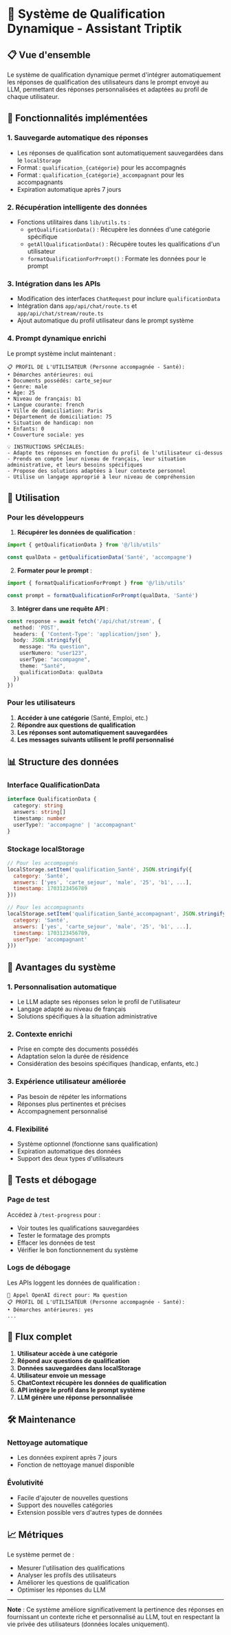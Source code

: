 # 🎯 Système de Qualification Dynamique - Assistant Triptik

## 📋 Vue d'ensemble

Le système de qualification dynamique permet d'intégrer automatiquement les réponses de qualification des utilisateurs dans le prompt envoyé au LLM, permettant des réponses personnalisées et adaptées au profil de chaque utilisateur.

## 🔧 Fonctionnalités implémentées

### 1. **Sauvegarde automatique des réponses**
- Les réponses de qualification sont automatiquement sauvegardées dans le `localStorage`
- Format : `qualification_{catégorie}` pour les accompagnés
- Format : `qualification_{catégorie}_accompagnant` pour les accompagnants
- Expiration automatique après 7 jours

### 2. **Récupération intelligente des données**
- Fonctions utilitaires dans `lib/utils.ts` :
  - `getQualificationData()` : Récupère les données d'une catégorie spécifique
  - `getAllQualificationData()` : Récupère toutes les qualifications d'un utilisateur
  - `formatQualificationForPrompt()` : Formate les données pour le prompt

### 3. **Intégration dans les APIs**
- Modification des interfaces `ChatRequest` pour inclure `qualificationData`
- Intégration dans `app/api/chat/route.ts` et `app/api/chat/stream/route.ts`
- Ajout automatique du profil utilisateur dans le prompt système

### 4. **Prompt dynamique enrichi**
Le prompt système inclut maintenant :

```
📋 PROFIL DE L'UTILISATEUR (Personne accompagnée - Santé):
• Démarches antérieures: oui
• Documents possédés: carte_sejour
• Genre: male
• Âge: 25
• Niveau de français: b1
• Langue courante: french
• Ville de domiciliation: Paris
• Département de domiciliation: 75
• Situation de handicap: non
• Enfants: 0
• Couverture sociale: yes

💡 INSTRUCTIONS SPÉCIALES:
- Adapte tes réponses en fonction du profil de l'utilisateur ci-dessus
- Prends en compte leur niveau de français, leur situation administrative, et leurs besoins spécifiques
- Propose des solutions adaptées à leur contexte personnel
- Utilise un langage approprié à leur niveau de compréhension
```

## 🚀 Utilisation

### Pour les développeurs

1. **Récupérer les données de qualification** :
```typescript
import { getQualificationData } from '@/lib/utils'

const qualData = getQualificationData('Santé', 'accompagne')
```

2. **Formater pour le prompt** :
```typescript
import { formatQualificationForPrompt } from '@/lib/utils'

const prompt = formatQualificationForPrompt(qualData, 'Santé')
```

3. **Intégrer dans une requête API** :
```typescript
const response = await fetch('/api/chat/stream', {
  method: 'POST',
  headers: { 'Content-Type': 'application/json' },
  body: JSON.stringify({
    message: "Ma question",
    userNumero: "user123",
    userType: "accompagne",
    theme: "Santé",
    qualificationData: qualData
  })
})
```

### Pour les utilisateurs

1. **Accéder à une catégorie** (Santé, Emploi, etc.)
2. **Répondre aux questions de qualification**
3. **Les réponses sont automatiquement sauvegardées**
4. **Les messages suivants utilisent le profil personnalisé**

## 📊 Structure des données

### Interface QualificationData
```typescript
interface QualificationData {
  category: string
  answers: string[]
  timestamp: number
  userType?: 'accompagne' | 'accompagnant'
}
```

### Stockage localStorage
```javascript
// Pour les accompagnés
localStorage.setItem('qualification_Santé', JSON.stringify({
  category: 'Santé',
  answers: ['yes', 'carte_sejour', 'male', '25', 'b1', ...],
  timestamp: 1703123456789
}))

// Pour les accompagnants
localStorage.setItem('qualification_Santé_accompagnant', JSON.stringify({
  category: 'Santé',
  answers: ['yes', 'carte_sejour', 'male', '25', 'b1', ...],
  timestamp: 1703123456789,
  userType: 'accompagnant'
}))
```

## 🎯 Avantages du système

### 1. **Personnalisation automatique**
- Le LLM adapte ses réponses selon le profil de l'utilisateur
- Langage adapté au niveau de français
- Solutions spécifiques à la situation administrative

### 2. **Contexte enrichi**
- Prise en compte des documents possédés
- Adaptation selon la durée de résidence
- Considération des besoins spécifiques (handicap, enfants, etc.)

### 3. **Expérience utilisateur améliorée**
- Pas besoin de répéter les informations
- Réponses plus pertinentes et précises
- Accompagnement personnalisé

### 4. **Flexibilité**
- Système optionnel (fonctionne sans qualification)
- Expiration automatique des données
- Support des deux types d'utilisateurs

## 🧪 Tests et débogage

### Page de test
Accédez à `/test-progress` pour :
- Voir toutes les qualifications sauvegardées
- Tester le formatage des prompts
- Effacer les données de test
- Vérifier le bon fonctionnement du système

### Logs de débogage
Les APIs loggent les données de qualification :
```
🚀 Appel OpenAI direct pour: Ma question
📋 PROFIL DE L'UTILISATEUR (Personne accompagnée - Santé):
• Démarches antérieures: yes
...
```

## 🔄 Flux complet

1. **Utilisateur accède à une catégorie**
2. **Répond aux questions de qualification**
3. **Données sauvegardées dans localStorage**
4. **Utilisateur envoie un message**
5. **ChatContext récupère les données de qualification**
6. **API intègre le profil dans le prompt système**
7. **LLM génère une réponse personnalisée**

## 🛠️ Maintenance

### Nettoyage automatique
- Les données expirent après 7 jours
- Fonction de nettoyage manuel disponible

### Évolutivité
- Facile d'ajouter de nouvelles questions
- Support des nouvelles catégories
- Extension possible vers d'autres types de données

## 📈 Métriques

Le système permet de :
- Mesurer l'utilisation des qualifications
- Analyser les profils des utilisateurs
- Améliorer les questions de qualification
- Optimiser les réponses du LLM

---

**Note** : Ce système améliore significativement la pertinence des réponses en fournissant un contexte riche et personnalisé au LLM, tout en respectant la vie privée des utilisateurs (données locales uniquement). 